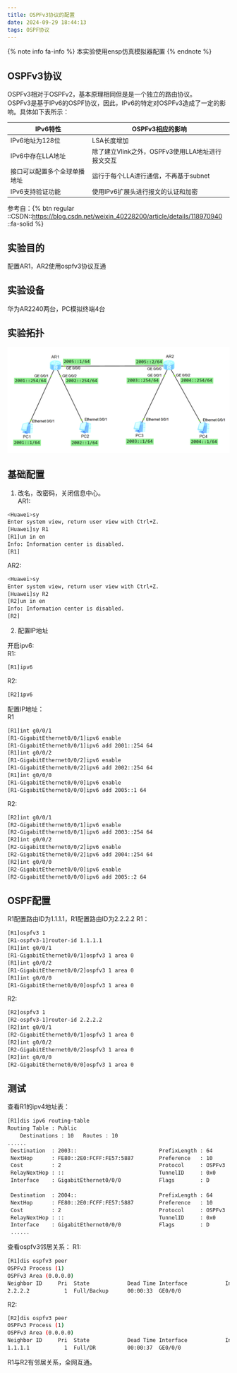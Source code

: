 ```yaml
---
title: OSPFv3协议的配置
date: 2024-09-29 18:44:13
tags: OSPF协议
---
```

{% note info fa-info %} 
本实验使用ensp仿真模拟器配置
{% endnote %}
## OSPFv3协议
OSPFv3相对于OSPFv2，基本原理相同但是是一个独立的路由协议。  
OSPFv3是基于IPv6的OSPF协议，因此，IPv6的特定对OSPFv3造成了一定的影响。具体如下表所示：  

| IPv6特性     | OSPFv3相应的影响 |
| ----------- | ----------- |
| IPv6地址为128位      | LSA长度增加       |
| IPv6中存在LLA地址   | 除了建立Vlink之外，OSPFv3使用LLA地址进行报文交互        |
|接口可以配置多个全球单播地址|运行于每个LLA进行通信，不再基于subnet |
|IPv6支持验证功能|使用IPv6扩展头进行报文的认证和加密|  

参考自：{% btn regular ::CSDN::https://blog.csdn.net/weixin_40228200/article/details/118970940 ::fa-solid %}

## 实验目的
配置AR1，AR2使用ospfv3协议互通

## 实验设备
华为AR2240两台，PC模拟终端4台

## 实验拓扑
![实验拓扑](../images/OSPFv3协议配置拓扑.png "OSPFv3协议配置拓扑")

## 基础配置
1. 改名，改密码，关闭信息中心。  
AR1:
``` bash
<Huawei>sy
Enter system view, return user view with Ctrl+Z.
[Huawei]sy R1
[R1]un in en
Info: Information center is disabled.
[R1]
```
AR2:
``` bash
<Huawei>sy
Enter system view, return user view with Ctrl+Z.
[Huawei]sy R2
[R2]un in en
Info: Information center is disabled.
[R2]
```
2. 配置IP地址  

开启ipv6:  
R1:
``` bash
[R1]ipv6
```
R2:
``` bash
[R2]ipv6
```

配置IP地址：  
R1
``` bash
[R1]int g0/0/1
[R1-GigabitEthernet0/0/1]ipv6 enable 
[R1-GigabitEthernet0/0/1]ipv6 add 2001::254 64
[R1]int g0/0/2
[R1-GigabitEthernet0/0/2]ipv6 enable 
[R1-GigabitEthernet0/0/2]ipv6 add 2002::254 64
[R1]int g0/0/0
[R1-GigabitEthernet0/0/0]ipv6 enable
[R1-GigabitEthernet0/0/0]ipv6 add 2005::1 64
```
R2:
``` bash
[R2]int g0/0/1
[R2-GigabitEthernet0/0/1]ipv6 enable
[R2-GigabitEthernet0/0/1]ipv6 add 2003::254 64
[R2]int g0/0/2
[R2-GigabitEthernet0/0/2]ipv6 enable
[R2-GigabitEthernet0/0/2]ipv6 add 2004::254 64
[R2]int g0/0/0
[R2-GigabitEthernet0/0/0]ipv6 enable
[R2-GigabitEthernet0/0/0]ipv6 add 2005::2 64
```
## OSPF配置
R1配置路由ID为1.1.1.1，R1配置路由ID为2.2.2.2
R1：
``` bash
[R1]ospfv3 1
[R1-ospfv3-1]router-id 1.1.1.1
[R1]int g0/0/1
[R1-GigabitEthernet0/0/1]ospfv3 1 area 0
[R1]int g0/0/2
[R1-GigabitEthernet0/0/2]ospfv3 1 area 0
[R1]int g0/0/0
[R1-GigabitEthernet0/0/0]ospfv3 1 area 0
```
R2:
``` bash
[R2]ospfv3 1
[R2-ospfv3-1]router-id 2.2.2.2
[R2]int g0/0/1
[R2-GigabitEthernet0/0/1]ospfv3 1 area 0
[R2]int g0/0/2
[R2-GigabitEthernet0/0/2]ospfv3 1 area 0
[R2]int g0/0/0
[R2-GigabitEthernet0/0/0]ospfv3 1 area 0
```
## 测试
查看R1的ipv4地址表：
``` bash
[R1]dis ipv6 routing-table 
Routing Table : Public
	Destinations : 10	Routes : 10
......
 Destination  : 2003::                          PrefixLength : 64
 NextHop      : FE80::2E0:FCFF:FE57:5887        Preference   : 10
 Cost         : 2                               Protocol     : OSPFv3
 RelayNextHop : ::                              TunnelID     : 0x0
 Interface    : GigabitEthernet0/0/0            Flags        : D

 Destination  : 2004::                          PrefixLength : 64
 NextHop      : FE80::2E0:FCFF:FE57:5887        Preference   : 10
 Cost         : 2                               Protocol     : OSPFv3
 RelayNextHop : ::                              TunnelID     : 0x0
 Interface    : GigabitEthernet0/0/0            Flags        : D
 ......
```
查看ospfv3邻居关系：
R1:
``` bash
[R1]dis ospfv3 peer
OSPFv3 Process (1)
OSPFv3 Area (0.0.0.0)
Neighbor ID     Pri  State            Dead Time Interface            Instance ID
2.2.2.2           1  Full/Backup      00:00:33  GE0/0/0                        0

```
R2:
``` bash
[R2]dis ospfv3 peer
OSPFv3 Process (1)
OSPFv3 Area (0.0.0.0)
Neighbor ID     Pri  State            Dead Time Interface            Instance ID
1.1.1.1           1  Full/DR          00:00:37  GE0/0/0                        0

```
R1与R2有邻居关系，全网互通。